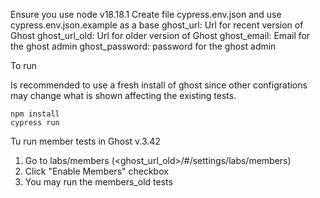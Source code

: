 Ensure you use node v18.18.1
Create file cypress.env.json and use cypress.env.json.example as a base
ghost_url: Url for recent version of Ghost
ghost_url_old: Url for older version of Ghost
ghost_email: Email for the ghost admin
ghost_password: password for the ghost admin

To run

Is recommended to use a fresh install of ghost since other configrations may change what is shown affecting the existing tests.

```
npm install
cypress run
```

Tu run member tests in Ghost v.3.42

1. Go to labs/members (<ghost_url_old>/#/settings/labs/members)
2. Click "Enable Members" checkbox
3. You may run the members_old tests
